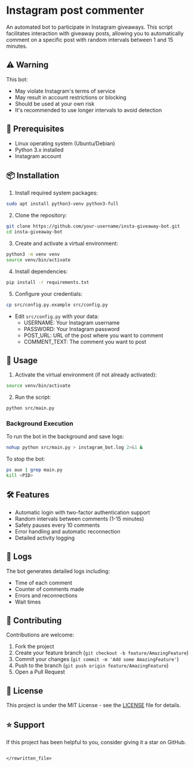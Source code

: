 # Instagram post commenter

An automated bot to participate in Instagram giveaways. This script facilitates interaction with giveaway posts, allowing you to automatically comment on a specific post with random intervals between 1 and 15 minutes.

## ⚠️ Warning

This bot:
- May violate Instagram's terms of service
- May result in account restrictions or blocking
- Should be used at your own risk
- It's recommended to use longer intervals to avoid detection

## 🔧 Prerequisites

- Linux operating system (Ubuntu/Debian)
- Python 3.x installed
- Instagram account

## 📦 Installation

1. Install required system packages:
```bash
sudo apt install python3-venv python3-full
```

2. Clone the repository:
```bash
git clone https://github.com/your-username/insta-giveaway-bot.git
cd insta-giveaway-bot
```

3. Create and activate a virtual environment:
```bash
python3 -m venv venv
source venv/bin/activate
```

4. Install dependencies:
```bash
pip install -r requirements.txt
```

5. Configure your credentials:
```bash
cp src/config.py.example src/config.py
```
   - Edit `src/config.py` with your data:
     - USERNAME: Your Instagram username
     - PASSWORD: Your Instagram password
     - POST_URL: URL of the post where you want to comment
     - COMMENT_TEXT: The comment you want to post

## 🚀 Usage

1. Activate the virtual environment (if not already activated):
```bash
source venv/bin/activate
```

2. Run the script:
```bash
python src/main.py
```

### Background Execution

To run the bot in the background and save logs:
```bash
nohup python src/main.py > instagram_bot.log 2>&1 &
```

To stop the bot:
```bash
ps aux | grep main.py
kill <PID>
```

## 🛠️ Features

- Automatic login with two-factor authentication support
- Random intervals between comments (1-15 minutes)
- Safety pauses every 10 comments
- Error handling and automatic reconnection
- Detailed activity logging

## 📝 Logs

The bot generates detailed logs including:
- Time of each comment
- Counter of comments made
- Errors and reconnections
- Wait times

## 🤝 Contributing

Contributions are welcome:

1. Fork the project
2. Create your feature branch (`git checkout -b feature/AmazingFeature`)
3. Commit your changes (`git commit -m 'Add some AmazingFeature'`)
4. Push to the branch (`git push origin feature/AmazingFeature`)
5. Open a Pull Request

## 📄 License

This project is under the MIT License - see the [LICENSE](LICENSE) file for details.

## ⭐ Support

If this project has been helpful to you, consider giving it a star on GitHub.
```

</rewritten_file>
```
